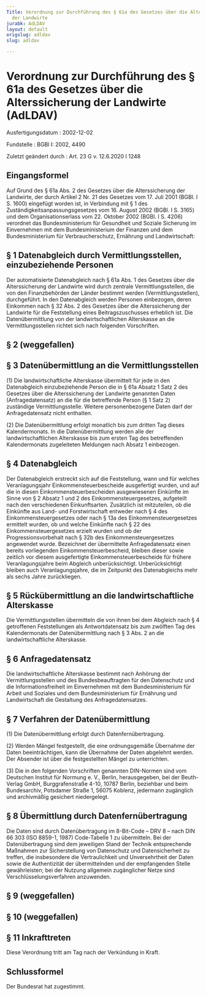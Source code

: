 ```yaml
---
Title: Verordnung zur Durchführung des § 61a des Gesetzes über die Alterssicherung
  der Landwirte
jurabk: AdLDAV
layout: default
origslug: adldav
slug: adldav

---
```


# Verordnung zur Durchführung des § 61a des Gesetzes über die Alterssicherung der Landwirte (AdLDAV)

Ausfertigungsdatum
:   2002-12-02

Fundstelle
:   BGBl I: 2002, 4490

Zuletzt geändert durch
:   Art. 23 G v. 12.6.2020 I 1248


## Eingangsformel

Auf Grund des § 61a Abs. 2 des Gesetzes über die Alterssicherung der Landwirte, der durch Artikel 2 Nr. 21 des Gesetzes vom 17. Juli 2001 (BGBl. I S. 1600) eingefügt worden ist, in Verbindung mit § 1 des Zuständigkeitsanpassungsgesetzes vom 16. August 2002 (BGBl. I S. 3165) und dem Organisationserlass vom 22. Oktober 2002 (BGBl. I S. 4206) verordnet das Bundesministerium für Gesundheit und Soziale Sicherung im Einvernehmen mit dem Bundesministerium der Finanzen und dem Bundesministerium für Verbraucherschutz, Ernährung und Landwirtschaft:


## § 1 Datenabgleich durch Vermittlungsstellen, einzubeziehende Personen

Der automatisierte Datenabgleich nach § 61a Abs. 1 des Gesetzes über die Alterssicherung der Landwirte wird durch zentrale Vermittlungsstellen, die von den Finanzbehörden der Länder bestimmt werden (Vermittlungsstellen), durchgeführt. In den Datenabgleich werden Personen einbezogen, deren Einkommen nach § 32 Abs. 2 des Gesetzes über die Alterssicherung der Landwirte für die Feststellung eines Beitragszuschusses erheblich ist. Die Datenübermittlung von der landwirtschaftlichen Alterskasse an die Vermittlungsstellen richtet sich nach folgenden Vorschriften.


## § 2 (weggefallen)



## § 3 Datenübermittlung an die Vermittlungsstellen

(1) Die landwirtschaftliche Alterskasse übermittelt für jede in den Datenabgleich einzubeziehende Person die in § 61a Absatz 1 Satz 2 des Gesetzes über die Alterssicherung der Landwirte genannten Daten (Anfragedatensatz) an die für die betreffende Person (§ 1 Satz 2) zuständige Vermittlungsstelle. Weitere personenbezogene Daten darf der Anfragedatensatz nicht enthalten.

(2) Die Datenübermittlung erfolgt monatlich bis zum dritten Tag dieses Kalendermonats. In die Datenübermittlung werden alle der landwirtschaftlichen Alterskasse bis zum ersten Tag des betreffenden Kalendermonats zugeleiteten Meldungen nach Absatz 1 einbezogen.


## § 4 Datenabgleich

Der Datenabgleich erstreckt sich auf die Feststellung, wann und für welches Veranlagungsjahr Einkommensteuerbescheide ausgefertigt wurden, und auf die in diesen Einkommensteuerbescheiden ausgewiesenen Einkünfte im Sinne von § 2 Absatz 1 und 2 des Einkommensteuergesetzes, aufgeteilt nach den verschiedenen Einkunftsarten. Zusätzlich ist mitzuteilen, ob die Einkünfte aus Land- und Forstwirtschaft entweder nach § 4 des Einkommensteuergesetzes oder nach § 13a des Einkommensteuergesetzes ermittelt wurden, ob und welche Einkünfte nach § 22 des Einkommensteuergesetzes erzielt wurden und ob der Progressionsvorbehalt nach § 32b des Einkommensteuergesetzes angewendet wurde. Bezeichnet der übermittelte Anfragedatensatz einen bereits vorliegenden Einkommensteuerbescheid, bleiben dieser sowie zeitlich vor diesem ausgefertigte Einkommensteuerbescheide für frühere Veranlagungsjahre beim Abgleich unberücksichtigt. Unberücksichtigt bleiben auch Veranlagungsjahre, die im Zeitpunkt des Datenabgleichs mehr als sechs Jahre zurückliegen.


## § 5 Rückübermittlung an die landwirtschaftliche Alterskasse

Die Vermittlungsstellen übermitteln die von ihnen bei dem Abgleich nach § 4 getroffenen Feststellungen als Antwortdatensatz bis zum zwölften Tag des Kalendermonats der Datenübermittlung nach § 3 Abs. 2 an die landwirtschaftliche Alterskasse.


## § 6 Anfragedatensatz

Die landwirtschaftliche Alterskasse bestimmt nach Anhörung der Vermittlungsstellen und des Bundesbeauftragten für den Datenschutz und die Informationsfreiheit im Einvernehmen mit dem Bundesministerium für Arbeit und Soziales und dem Bundesministerium für Ernährung und Landwirtschaft die Gestaltung des Anfragedatensatzes.


## § 7 Verfahren der Datenübermittlung

(1) Die Datenübermittlung erfolgt durch Datenfernübertragung.

(2) Werden Mängel festgestellt, die eine ordnungsgemäße Übernahme der Daten beeinträchtigen, kann die Übernahme der Daten abgelehnt werden. Der Absender ist über die festgestellten Mängel zu unterrichten.

(3) Die in den folgenden Vorschriften genannten DIN-Normen sind vom Deutschen Institut für Normung e. V., Berlin, herausgegeben, bei der Beuth-Verlag GmbH, Burggrafenstraße 4-10, 10787 Berlin, beziehbar und beim Bundesarchiv, Potsdamer Straße 1, 56075 Koblenz, jedermann zugänglich und archivmäßig gesichert niedergelegt.


## § 8 Übermittlung durch Datenfernübertragung

Die Daten sind durch Datenübertragung im 8-Bit-Code – DRV 8 – nach DIN 66 303 (ISO 8859-1, 1987) Code-Tabelle 1 zu übermitteln. Bei der Datenübertragung sind dem jeweiligen Stand der Technik entsprechende Maßnahmen zur Sicherstellung von Datenschutz und Datensicherheit zu treffen, die insbesondere die Vertraulichkeit und Unversehrtheit der Daten sowie die Authentizität der übermittelnden und der empfangenden Stelle gewährleisten; bei der Nutzung allgemein zugänglicher Netze sind Verschlüsselungsverfahren anzuwenden.


## § 9 (weggefallen)



## § 10 (weggefallen)



## § 11 Inkrafttreten

Diese Verordnung tritt am Tag nach der Verkündung in Kraft.


## Schlussformel

Der Bundesrat hat zugestimmt.

